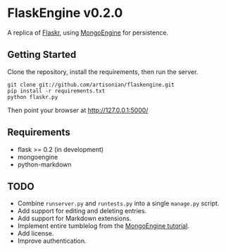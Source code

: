 FlaskEngine v0.2.0
===

A replica of [Flaskr](http://flask.pocoo.org/docs/tutorial/ "Flaskr - Flask Tutorial"), using [MongoEngine](http://hmarr.com/mongoengine/ "MongoEngine Docs") for persistence.

## Getting Started

Clone the repository, install the requirements, then run the server.

    git clone git://github.com/artisonian/flaskengine.git
    pip install -r requirements.txt
    python flaskr.py

Then point your browser at http://127.0.0.1:5000/

## Requirements

* flask >= 0.2 (in development)
* mongoengine
* python-markdown

## TODO

* Combine `runserver.py` and `runtests.py` into a single `manage.py` script.
* Add support for editing and deleting entries.
* Add support for Markdown extensions.
* Implement entire tumblelog from the [MongoEngine tutorial](http://hmarr.com/mongoengine/tutorial.html).
* Add license.
* Improve authentication.